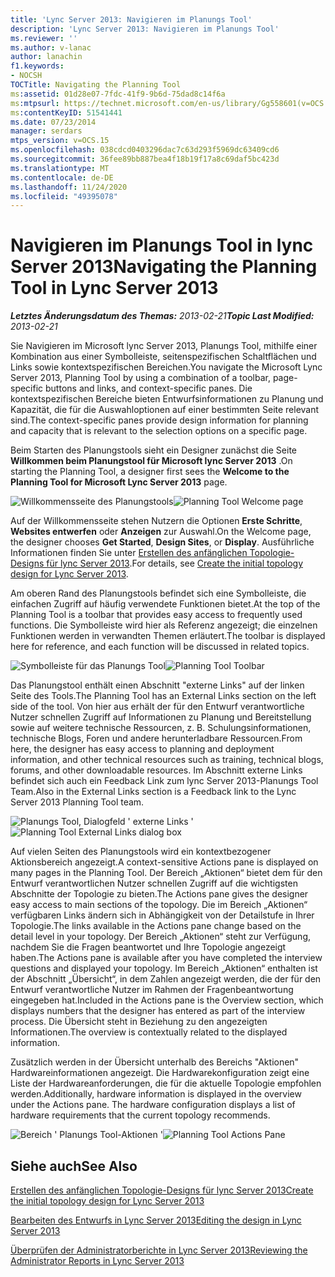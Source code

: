 ```yaml
---
title: 'Lync Server 2013: Navigieren im Planungs Tool'
description: 'Lync Server 2013: Navigieren im Planungs Tool'
ms.reviewer: ''
ms.author: v-lanac
author: lanachin
f1.keywords:
- NOCSH
TOCTitle: Navigating the Planning Tool
ms:assetid: 01d28e07-7fdc-41f9-9b6d-75dad8c14f6a
ms:mtpsurl: https://technet.microsoft.com/en-us/library/Gg558601(v=OCS.15)
ms:contentKeyID: 51541441
ms.date: 07/23/2014
manager: serdars
mtps_version: v=OCS.15
ms.openlocfilehash: 038cdcd0403296dac7c63d293f5969dc63409cd6
ms.sourcegitcommit: 36fee89bb887bea4f18b19f17a8c69daf5bc423d
ms.translationtype: MT
ms.contentlocale: de-DE
ms.lasthandoff: 11/24/2020
ms.locfileid: "49395078"
---
```

# <a name="navigating-the-planning-tool-in-lync-server-2013"></a><span data-ttu-id="57d56-103">Navigieren im Planungs Tool in lync Server 2013</span><span class="sxs-lookup"><span data-stu-id="57d56-103">Navigating the Planning Tool in Lync Server 2013</span></span>

<div data-xmlns="http://www.w3.org/1999/xhtml">

<div class="topic" data-xmlns="http://www.w3.org/1999/xhtml" data-msxsl="urn:schemas-microsoft-com:xslt" data-cs="https://msdn.microsoft.com/">

<div data-asp="https://msdn2.microsoft.com/asp">



</div>

<div id="mainSection">

<div id="mainBody"><span data-ttu-id="57d56-104">

<span> </span></span><span class="sxs-lookup"><span data-stu-id="57d56-104">

<span> </span></span></span>

<span data-ttu-id="57d56-105">_**Letztes Änderungsdatum des Themas:** 2013-02-21_</span><span class="sxs-lookup"><span data-stu-id="57d56-105">_**Topic Last Modified:** 2013-02-21_</span></span>

<span data-ttu-id="57d56-106">Sie Navigieren im Microsoft lync Server 2013, Planungs Tool, mithilfe einer Kombination aus einer Symbolleiste, seitenspezifischen Schaltflächen und Links sowie kontextspezifischen Bereichen.</span><span class="sxs-lookup"><span data-stu-id="57d56-106">You navigate the Microsoft Lync Server 2013, Planning Tool by using a combination of a toolbar, page-specific buttons and links, and context-specific panes.</span></span> <span data-ttu-id="57d56-107">Die kontextspezifischen Bereiche bieten Entwurfsinformationen zu Planung und Kapazität, die für die Auswahloptionen auf einer bestimmten Seite relevant sind.</span><span class="sxs-lookup"><span data-stu-id="57d56-107">The context-specific panes provide design information for planning and capacity that is relevant to the selection options on a specific page.</span></span>

<span data-ttu-id="57d56-108">Beim Starten des Planungstools sieht ein Designer zunächst die Seite **Willkommen beim Planungstool für Microsoft lync Server 2013** .</span><span class="sxs-lookup"><span data-stu-id="57d56-108">On starting the Planning Tool, a designer first sees the **Welcome to the Planning Tool for Microsoft Lync Server 2013** page.</span></span>

<span data-ttu-id="57d56-109">![Willkommensseite des Planungstools](images/Gg558601.ff5b72e6-bcf0-49e9-8784-3636fe8187c5(OCS.15).jpg "Willkommensseite des Planungstools")</span><span class="sxs-lookup"><span data-stu-id="57d56-109">![Planning Tool Welcome page](images/Gg558601.ff5b72e6-bcf0-49e9-8784-3636fe8187c5(OCS.15).jpg "Planning Tool Welcome page")</span></span>

<span data-ttu-id="57d56-110">Auf der Willkommensseite stehen Nutzern die Optionen **Erste Schritte**, **Websites entwerfen** oder **Anzeigen** zur Auswahl.</span><span class="sxs-lookup"><span data-stu-id="57d56-110">On the Welcome page, the designer chooses **Get Started**, **Design Sites**, or **Display**.</span></span> <span data-ttu-id="57d56-111">Ausführliche Informationen finden Sie unter [Erstellen des anfänglichen Topologie-Designs für lync Server 2013](lync-server-2013-create-the-initial-topology-design.md).</span><span class="sxs-lookup"><span data-stu-id="57d56-111">For details, see [Create the initial topology design for Lync Server 2013](lync-server-2013-create-the-initial-topology-design.md).</span></span>

<span data-ttu-id="57d56-112">Am oberen Rand des Planungstools befindet sich eine Symbolleiste, die einfachen Zugriff auf häufig verwendete Funktionen bietet.</span><span class="sxs-lookup"><span data-stu-id="57d56-112">At the top of the Planning Tool is a toolbar that provides easy access to frequently used functions.</span></span> <span data-ttu-id="57d56-113">Die Symbolleiste wird hier als Referenz angezeigt; die einzelnen Funktionen werden in verwandten Themen erläutert.</span><span class="sxs-lookup"><span data-stu-id="57d56-113">The toolbar is displayed here for reference, and each function will be discussed in related topics.</span></span>

<span data-ttu-id="57d56-114">![Symbolleiste für das Planungs Tool](images/Gg558601.a008ddd1-b73d-4406-9d4b-df68bed9906e(OCS.15).jpg "Symbolleiste für das Planungs Tool")</span><span class="sxs-lookup"><span data-stu-id="57d56-114">![Planning Tool Toolbar](images/Gg558601.a008ddd1-b73d-4406-9d4b-df68bed9906e(OCS.15).jpg "Planning Tool Toolbar")</span></span>

<span data-ttu-id="57d56-115">Das Planungstool enthält einen Abschnitt "externe Links" auf der linken Seite des Tools.</span><span class="sxs-lookup"><span data-stu-id="57d56-115">The Planning Tool has an External Links section on the left side of the tool.</span></span> <span data-ttu-id="57d56-116">Von hier aus erhält der für den Entwurf verantwortliche Nutzer schnellen Zugriff auf Informationen zu Planung und Bereitstellung sowie auf weitere technische Ressourcen, z. B. Schulungsinformationen, technische Blogs, Foren und andere herunterladbare Ressourcen.</span><span class="sxs-lookup"><span data-stu-id="57d56-116">From here, the designer has easy access to planning and deployment information, and other technical resources such as training, technical blogs, forums, and other downloadable resources.</span></span> <span data-ttu-id="57d56-117">Im Abschnitt externe Links befindet sich auch ein Feedback Link zum lync Server 2013-Planungs Tool Team.</span><span class="sxs-lookup"><span data-stu-id="57d56-117">Also in the External Links section is a Feedback link to the Lync Server 2013 Planning Tool team.</span></span>

<span data-ttu-id="57d56-118">![Planungs Tool, Dialogfeld ' externe Links '](images/Gg558601.76959057-8eb2-4158-b1b3-585cca80be7e(OCS.15).jpg "Planungs Tool, Dialogfeld ' externe Links '")</span><span class="sxs-lookup"><span data-stu-id="57d56-118">![Planning Tool External Links dialog box](images/Gg558601.76959057-8eb2-4158-b1b3-585cca80be7e(OCS.15).jpg "Planning Tool External Links dialog box")</span></span>

<span data-ttu-id="57d56-119">Auf vielen Seiten des Planungstools wird ein kontextbezogener Aktionsbereich angezeigt.</span><span class="sxs-lookup"><span data-stu-id="57d56-119">A context-sensitive Actions pane is displayed on many pages in the Planning Tool.</span></span> <span data-ttu-id="57d56-120">Der Bereich „Aktionen“ bietet dem für den Entwurf verantwortlichen Nutzer schnellen Zugriff auf die wichtigsten Abschnitte der Topologie zu bieten.</span><span class="sxs-lookup"><span data-stu-id="57d56-120">The Actions pane gives the designer easy access to main sections of the topology.</span></span> <span data-ttu-id="57d56-121">Die im Bereich „Aktionen“ verfügbaren Links ändern sich in Abhängigkeit von der Detailstufe in Ihrer Topologie.</span><span class="sxs-lookup"><span data-stu-id="57d56-121">The links available in the Actions pane change based on the detail level in your topology.</span></span> <span data-ttu-id="57d56-122">Der Bereich „Aktionen“ steht zur Verfügung, nachdem Sie die Fragen beantwortet und Ihre Topologie angezeigt haben.</span><span class="sxs-lookup"><span data-stu-id="57d56-122">The Actions pane is available after you have completed the interview questions and displayed your topology.</span></span> <span data-ttu-id="57d56-123">Im Bereich „Aktionen“ enthalten ist der Abschnitt „Übersicht“, in dem Zahlen angezeigt werden, die der für den Entwurf verantwortliche Nutzer im Rahmen der Fragenbeantwortung eingegeben hat.</span><span class="sxs-lookup"><span data-stu-id="57d56-123">Included in the Actions pane is the Overview section, which displays numbers that the designer has entered as part of the interview process.</span></span> <span data-ttu-id="57d56-124">Die Übersicht steht in Beziehung zu den angezeigten Informationen.</span><span class="sxs-lookup"><span data-stu-id="57d56-124">The overview is contextually related to the displayed information.</span></span>

<span data-ttu-id="57d56-p106">Zusätzlich werden in der Übersicht unterhalb des Bereichs "Aktionen" Hardwareinformationen angezeigt. Die Hardwarekonfiguration zeigt eine Liste der Hardwareanforderungen, die für die aktuelle Topologie empfohlen werden.</span><span class="sxs-lookup"><span data-stu-id="57d56-p106">Additionally, hardware information is displayed in the overview under the Actions pane. The hardware configuration displays a list of hardware requirements that the current topology recommends.</span></span>

<span data-ttu-id="57d56-127">![Bereich ' Planungs Tool-Aktionen '](images/Gg558601.9679d8fd-4de8-4a5a-bfcf-699da9aa7283(OCS.15).jpg "Bereich ' Planungs Tool-Aktionen '")</span><span class="sxs-lookup"><span data-stu-id="57d56-127">![Planning Tool Actions Pane](images/Gg558601.9679d8fd-4de8-4a5a-bfcf-699da9aa7283(OCS.15).jpg "Planning Tool Actions Pane")</span></span>

<div>

## <a name="see-also"></a><span data-ttu-id="57d56-128">Siehe auch</span><span class="sxs-lookup"><span data-stu-id="57d56-128">See Also</span></span>


[<span data-ttu-id="57d56-129">Erstellen des anfänglichen Topologie-Designs für lync Server 2013</span><span class="sxs-lookup"><span data-stu-id="57d56-129">Create the initial topology design for Lync Server 2013</span></span>](lync-server-2013-create-the-initial-topology-design.md)  


[<span data-ttu-id="57d56-130">Bearbeiten des Entwurfs in Lync Server 2013</span><span class="sxs-lookup"><span data-stu-id="57d56-130">Editing the design in Lync Server 2013</span></span>](lync-server-2013-editing-the-design.md)  


[<span data-ttu-id="57d56-131">Überprüfen der Administratorberichte in Lync Server 2013</span><span class="sxs-lookup"><span data-stu-id="57d56-131">Reviewing the Administrator Reports in Lync Server 2013</span></span>](lync-server-2013-reviewing-the-administrator-reports.md)  
  

<span data-ttu-id="57d56-132"></div>

</div>

<span> </span>

</div>

</div>

</span><span class="sxs-lookup"><span data-stu-id="57d56-132"></div>

</div>

<span> </span>

</div>

</div>

</span></span></div>

